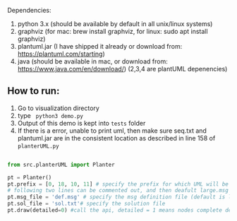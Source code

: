 Dependencies:
1. python 3.x (should be available by default in all unix/linux systems)
2. graphviz (for mac: brew install graphviz, for linux: sudo apt install graphviz)
3. plantuml.jar (I have shipped it already or download from: https://plantuml.com/starting)
4. java (should be available in mac, or download from: https://www.java.com/en/download/)
(2,3,4 are plantUML depenencies)

## How to run:
1. Go to visualization directory
2. type ``` python3 demo.py```
3. Output of this demo is kept into ```tests``` folder
4. If there is a error, unable to print uml, then make sure seq.txt and plantuml.jar are in the consistent location as described in line 158 of ```planterUML.py```

```demo.py 

from src.planterUML import Planter

pt = Planter()
pt.prefix = [0, 18, 10, 11] # specify the prefix for which UML will be drawn (has default [0, 18, 10])
# following two lines can be commented out, and then deafult large.msg and sol-sequences.txt will be used (these files can be found in the src folder)
pt.msg_file = 'def.msg' # specify the msg definition file (default is large.msg), best practice is to specify the starting and terminating messages in this file by #
pt.sol_file = 'sol.txt'# specify the solution file
pt.draw(detailed=0) #call the api, detailed = 1 means nodes complete definition, if detailed = 0(which is default), only number in the sequences will be there. The purpose is to prevent UMLs from being cut off.
```

